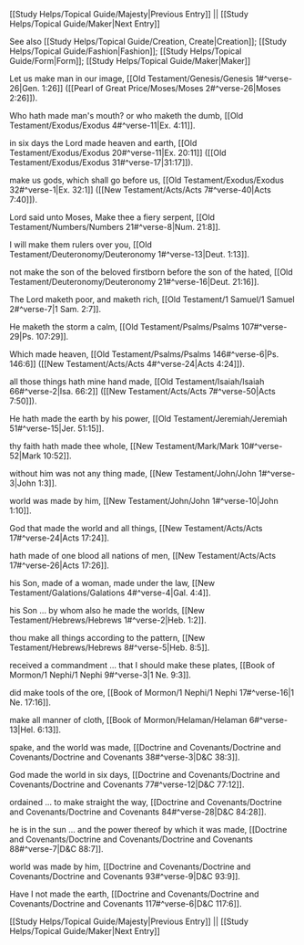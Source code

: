 [[Study Helps/Topical Guide/Majesty|Previous Entry]]  ||  [[Study Helps/Topical Guide/Maker|Next Entry]]

 See also [[Study Helps/Topical Guide/Creation, Create|Creation]]; [[Study Helps/Topical Guide/Fashion|Fashion]]; [[Study Helps/Topical Guide/Form|Form]]; [[Study Helps/Topical Guide/Maker|Maker]]

 Let us make man in our image, [[Old Testament/Genesis/Genesis 1#^verse-26|Gen. 1:26]] ([[Pearl of Great Price/Moses/Moses 2#^verse-26|Moses 2:26]]).

 Who hath made man's mouth? or who maketh the dumb, [[Old Testament/Exodus/Exodus 4#^verse-11|Ex. 4:11]].

 in six days the Lord made heaven and earth, [[Old Testament/Exodus/Exodus 20#^verse-11|Ex. 20:11]] ([[Old Testament/Exodus/Exodus 31#^verse-17|31:17]]).

 make us gods, which shall go before us, [[Old Testament/Exodus/Exodus 32#^verse-1|Ex. 32:1]] ([[New Testament/Acts/Acts 7#^verse-40|Acts 7:40]]).

 Lord said unto Moses, Make thee a fiery serpent, [[Old Testament/Numbers/Numbers 21#^verse-8|Num. 21:8]].

 I will make them rulers over you, [[Old Testament/Deuteronomy/Deuteronomy 1#^verse-13|Deut. 1:13]].

 not make the son of the beloved firstborn before the son of the hated, [[Old Testament/Deuteronomy/Deuteronomy 21#^verse-16|Deut. 21:16]].

 The Lord maketh poor, and maketh rich, [[Old Testament/1 Samuel/1 Samuel 2#^verse-7|1 Sam. 2:7]].

 He maketh the storm a calm, [[Old Testament/Psalms/Psalms 107#^verse-29|Ps. 107:29]].

 Which made heaven, [[Old Testament/Psalms/Psalms 146#^verse-6|Ps. 146:6]] ([[New Testament/Acts/Acts 4#^verse-24|Acts 4:24]]).

 all those things hath mine hand made, [[Old Testament/Isaiah/Isaiah 66#^verse-2|Isa. 66:2]] ([[New Testament/Acts/Acts 7#^verse-50|Acts 7:50]]).

 He hath made the earth by his power, [[Old Testament/Jeremiah/Jeremiah 51#^verse-15|Jer. 51:15]].

 thy faith hath made thee whole, [[New Testament/Mark/Mark 10#^verse-52|Mark 10:52]].

 without him was not any thing made, [[New Testament/John/John 1#^verse-3|John 1:3]].

 world was made by him, [[New Testament/John/John 1#^verse-10|John 1:10]].

 God that made the world and all things, [[New Testament/Acts/Acts 17#^verse-24|Acts 17:24]].

 hath made of one blood all nations of men, [[New Testament/Acts/Acts 17#^verse-26|Acts 17:26]].

 his Son, made of a woman, made under the law, [[New Testament/Galations/Galations 4#^verse-4|Gal. 4:4]].

 his Son ... by whom also he made the worlds, [[New Testament/Hebrews/Hebrews 1#^verse-2|Heb. 1:2]].

 thou make all things according to the pattern, [[New Testament/Hebrews/Hebrews 8#^verse-5|Heb. 8:5]].

 received a commandment ... that I should make these plates, [[Book of Mormon/1 Nephi/1 Nephi 9#^verse-3|1 Ne. 9:3]].

 did make tools of the ore, [[Book of Mormon/1 Nephi/1 Nephi 17#^verse-16|1 Ne. 17:16]].

 make all manner of cloth, [[Book of Mormon/Helaman/Helaman 6#^verse-13|Hel. 6:13]].

 spake, and the world was made, [[Doctrine and Covenants/Doctrine and Covenants/Doctrine and Covenants 38#^verse-3|D&C 38:3]].

 God made the world in six days, [[Doctrine and Covenants/Doctrine and Covenants/Doctrine and Covenants 77#^verse-12|D&C 77:12]].

 ordained ... to make straight the way, [[Doctrine and Covenants/Doctrine and Covenants/Doctrine and Covenants 84#^verse-28|D&C 84:28]].

 he is in the sun ... and the power thereof by which it was made, [[Doctrine and Covenants/Doctrine and Covenants/Doctrine and Covenants 88#^verse-7|D&C 88:7]].

 world was made by him, [[Doctrine and Covenants/Doctrine and Covenants/Doctrine and Covenants 93#^verse-9|D&C 93:9]].

 Have I not made the earth, [[Doctrine and Covenants/Doctrine and Covenants/Doctrine and Covenants 117#^verse-6|D&C 117:6]].

[[Study Helps/Topical Guide/Majesty|Previous Entry]]  ||  [[Study Helps/Topical Guide/Maker|Next Entry]]